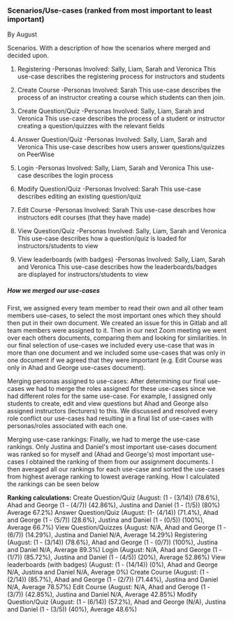 ### Scenarios/Use-cases (ranked from most important to least important)
By August

Scenarios. With a description of how the scenarios where merged and decided upon.

1. Registering
-Personas Involved: Sally, Liam, Sarah and Veronica
This use-case describes the registering process for instructors and students

2. Create Course
-Personas Involved: Sarah
This use-case describes the process of an instructor creating a course which students can then join.

3. Create Question/Quiz
-Personas Involved: Sally, Liam, Sarah and Veronica
This use-case describes the process of a student or instructor creating a question/quizzes with the relevant fields

4. Answer Question/Quiz
-Personas Involved: Sally, Liam, Sarah and Veronica
This use-case describes how users answer questions/quizzes on PeerWise

5. Login
-Personas Involved: Sally, Liam, Sarah and Veronica
This use-case describes the login process

6. Modify Question/Quiz
-Personas Involved: Sarah
This use-case describes editing an existing question/quiz

7. Edit Course
-Personas Involved: Sarah
This use-case describes how instructors edit courses (that they have made)

8. View Question/Quiz
-Personas Involved: Sally, Liam, Sarah and Veronica
This use-case describes how a question/quiz is loaded for instructors/students to view

9. View leaderboards (with badges)
-Personas Involved: Sally, Liam, Sarah and Veronica
This use-case describes how the leaderboards/badges are displayed for instructors/students to view

##### How we merged our use-cases
First, we assigned every team member to read their own and all other team members use-cases, to select the most important ones which they should then put in
their own document. We created an issue for this in Gitlab and all team members were assigned to it. Then in our next Zoom meeting we went over each others
documents, comparing them and looking for similarities. In our final selection of use-cases we included every use-case that was in more than one document
and we included some use-cases that was only in one document if we agreed that they were important (e.g. Edit Course was only in Ahad and George use-cases 
document).

Merging personas assigned to use-cases:
After determining our final use-cases we had to merge the roles assigned for these use-cases since we had different roles for the same use-case. For 
example, I assigned only students to create, edit and view questions but Ahad and George also assigned instructors (lecturers) to this. We discussed and
resolved every role conflict our use-cases had resulting in a final list of use-cases with personas/roles associated with each one.

Merging use-case rankings:
Finally, we had to merge the use-case rankings. Only Justina and Daniel's most important use-cases document was ranked so for myself and (Ahad and George's)
most important use-cases I obtained the ranking of them from our assignment documents. I then averaged all our rankings for each use-case and sorted the 
use-cases from highest average ranking to lowest average ranking. How I calculated the rankings can be seen below

**Ranking calculations:**
Create Question/Quiz (August: (1 - (3/14)) (78.6%), Ahad and George (1 - (4/7)) (42.86%), Justina and Daniel (1 - (1/5)) (80%) Average 67.2%)
Answer Question/Quiz (August: (1- (4/14)) (71.4%), Ahad and George (1 - (5/7)) (28.6%), Justina and Daniel (1 - (0/5)) (100%), Average 66.7%)
View Question/Quizzes (August: N/A, Ahad and George (1 - (6/7)) (14.29%), Justina and Daniel N/A, Average 14.29%)
Registering (August: (1 - (3/14)) (78.6%), Ahad and George (1 - (0/7)) (100%), Justina and Daniel N/A, Average 89.3%)
Login (August: N/A, Ahad and George (1 - (1/7)) (85.72%), Justina and Daniel (1 - (4/5)) (20%), Average 52.86%)
View leaderboards (with badges) (August: (1 - (14/14)) (0%), Ahad and George N/A, Justina and Daniel N/A, Average 0%)
Create Course (August: (1 - (2/14)) (85.7%), Ahad and George (1 - (2/7)) (71.44%), Justina and Daniel N/A, Average 78.57%)
Edit Course (August: N/A, Ahad and Geroge (1 - (3/7)) (42.85%), Justina and Daniel N/A, Average 42.85%)
Modify Question/Quiz (August: (1 - (6/14)) (57.2%), Ahad and George (N/A), Justina and Daniel (1 - (3/5)) (40%), Average 48.6%)